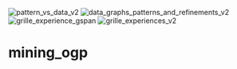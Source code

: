 ![pattern_vs_data_v2](https://user-images.githubusercontent.com/87787300/126991514-4d790f05-d213-416d-9690-5ed2c572e7e0.png)
![data_graphs_patterns_and_refinements_v2](https://user-images.githubusercontent.com/87787300/126991520-6c225624-8f7d-4d12-966d-6f8fa869eee5.png)
![grille_experience_gspan](https://user-images.githubusercontent.com/87787300/126991528-6ed4a8fb-7f5c-4576-81fb-acef92cd64fa.png)
![grille_experiences_v2](https://user-images.githubusercontent.com/87787300/126991420-c716231a-51f3-4f37-a848-4c682fa06f18.png)
# mining_ogp
